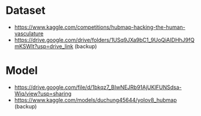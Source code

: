 # Dataset
  + https://www.kaggle.com/competitions/hubmap-hacking-the-human-vasculature
  + https://drive.google.com/drive/folders/1USq9JXa9bC1_9UoQiAIDHhJ9fQmKSWIt?usp=drive_link (backup)
# Model
  + https://drive.google.com/file/d/1bkqz7_BIwNEJRb91AjUKlFUNSdsa-Wiq/view?usp=sharing
  + https://www.kaggle.com/models/duchung45644/yolov8_hubmap (backup)
